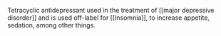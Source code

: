 Tetracyclic antidepressant used in the treatment of [[major depressive disorder]] and is used off-label for [[Insomnia]], to increase appetite, sedation, among other things.